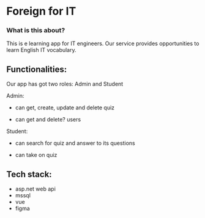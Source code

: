 # Foreign for IT


### What is this about?

This is e learning app for IT engineers. Our service provides opportunities to learn English IT vocabulary.


## Functionalities:
Our app has got two roles: Admin and Student


Admin:

* can get, create, update and delete quiz

* can get and delete? users

Student:

* can search for quiz and answer to its questions

* can take on quiz 

## Tech stack:
* asp.net web api
* mssql
* vue
* figma
